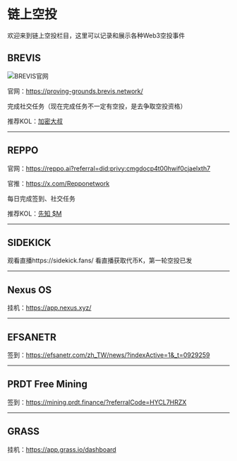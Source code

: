 # 链上空投

欢迎来到链上空投栏目，这里可以记录和展示各种Web3空投事件

## BREVIS

![BREVIS官网](https://tg.1314047.xyz/static/https://cdn5.telesco.pe/file/oqYTtxeAbpL9W2kbhtVGs-rHE9lBV_UgStTKD_Cor3cdH8OAiyDj1Ub9cKbyyTodGW7yRgjqTON5h3_XZdGwGE0elCTugK1I65oKBcBSjhuCJMPp7B0wUHpKSo5qTruRdgnQX6zmtOMcYZhWbIPpbanF45DY4n1vxNlkR2bCOpD6Yz0ASYPlS64ZIzv24B4cJBOkkvME1dAacGZRl9-ifzG9h33bVUp3VHgTe-CiW8SuBu5Bi0HxDvd7YpMUhd0lUAHRawGpI32snDJd3AwH9160Bo_816BUtgslNj5TLNK1sa2npPQBj8YF6Fs6hyk4cmvPVLB_ecltaJV4di-8sQ.jpg)

官网：https://proving-grounds.brevis.network/

完成社交任务（现在完成任务不一定有空投，是去争取空投资格）

推荐KOL：[加密大叔](https://x.com/icryptouncle/status/1978009053617078434)

------

## REPPO

官网：https://reppo.ai?referral=did:privy:cmgdocp4t00hwif0cjaelxth7

官推：https://x.com/Repponetwork

每日完成签到、社交任务

推荐KOL：[先知 $M](https://x.com/Crypto_He/status/1974761225927201164) 

------

## SIDEKICK

观看直播https://sidekick.fans/ 看直播获取代币K，第一轮空投已发

------

## Nexus OS

挂机：https://app.nexus.xyz/

------

## EFSANETR

签到：https://efsanetr.com/zh_TW/news/?indexActive=1&_t=0929259

------

## PRDT Free Mining

签到：https://mining.prdt.finance/?referralCode=HYCL7HRZX

------

## GRASS

挂机：https://app.grass.io/dashboard
